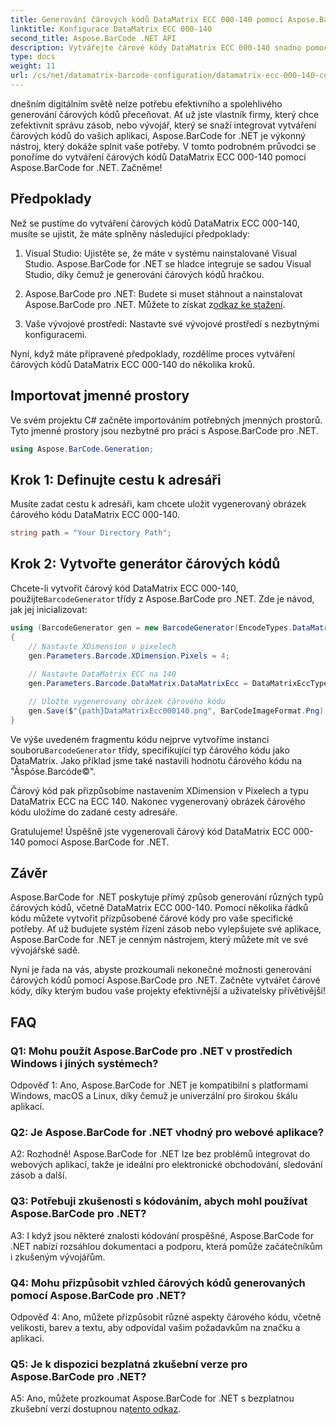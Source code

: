 ```yaml
---
title: Generování čárových kódů DataMatrix ECC 000-140 pomocí Aspose.BarCode pro .NET
linktitle: Konfigurace DataMatrix ECC 000-140
second_title: Aspose.BarCode .NET API
description: Vytvářejte čárové kódy DataMatrix ECC 000-140 snadno pomocí Aspose.BarCode for .NET. Zvyšte efektivitu řízení zásob a další.
type: docs
weight: 11
url: /cs/net/datamatrix-barcode-configuration/datamatrix-ecc-000-140-configuration/
---
```

dnešním digitálním světě nelze potřebu efektivního a spolehlivého generování čárových kódů přeceňovat. Ať už jste vlastník firmy, který chce zefektivnit správu zásob, nebo vývojář, který se snaží integrovat vytváření čárových kódů do vašich aplikací, Aspose.BarCode for .NET je výkonný nástroj, který dokáže splnit vaše potřeby. V tomto podrobném průvodci se ponoříme do vytváření čárových kódů DataMatrix ECC 000-140 pomocí Aspose.BarCode for .NET. Začněme!

## Předpoklady

Než se pustíme do vytváření čárových kódů DataMatrix ECC 000-140, musíte se ujistit, že máte splněny následující předpoklady:

1. Visual Studio: Ujistěte se, že máte v systému nainstalované Visual Studio. Aspose.BarCode for .NET se hladce integruje se sadou Visual Studio, díky čemuž je generování čárových kódů hračkou.

2.  Aspose.BarCode pro .NET: Budete si muset stáhnout a nainstalovat Aspose.BarCode pro .NET. Můžete to získat z[odkaz ke stažení](https://releases.aspose.com/barcode/net/).

3. Vaše vývojové prostředí: Nastavte své vývojové prostředí s nezbytnými konfiguracemi.

Nyní, když máte připravené předpoklady, rozdělíme proces vytváření čárových kódů DataMatrix ECC 000-140 do několika kroků.

## Importovat jmenné prostory

Ve svém projektu C# začněte importováním potřebných jmenných prostorů. Tyto jmenné prostory jsou nezbytné pro práci s Aspose.BarCode pro .NET.

```csharp
using Aspose.BarCode.Generation;
```

## Krok 1: Definujte cestu k adresáři

Musíte zadat cestu k adresáři, kam chcete uložit vygenerovaný obrázek čárového kódu DataMatrix ECC 000-140.

```csharp
string path = "Your Directory Path";
```

## Krok 2: Vytvořte generátor čárových kódů

 Chcete-li vytvořit čárový kód DataMatrix ECC 000-140, použijte`BarcodeGenerator` třídy z Aspose.BarCode pro .NET. Zde je návod, jak jej inicializovat:

```csharp
using (BarcodeGenerator gen = new BarcodeGenerator(EncodeTypes.DataMatrix, "Åspóse.Barcóde©"))
{
    // Nastavte XDimension v pixelech
    gen.Parameters.Barcode.XDimension.Pixels = 4;
    
    // Nastavte DataMatrix ECC na 140
    gen.Parameters.Barcode.DataMatrix.DataMatrixEcc = DataMatrixEccType.Ecc140;

    // Uložte vygenerovaný obrázek čárového kódu
    gen.Save($"{path}DataMatrixEcc000140.png", BarCodeImageFormat.Png);
}
```

 Ve výše uvedeném fragmentu kódu nejprve vytvoříme instanci souboru`BarcodeGenerator` třídy, specifikující typ čárového kódu jako DataMatrix. Jako příklad jsme také nastavili hodnotu čárového kódu na "Åspóse.Barcóde©".

Čárový kód pak přizpůsobíme nastavením XDimension v Pixelech a typu DataMatrix ECC na ECC 140. Nakonec vygenerovaný obrázek čárového kódu uložíme do zadané cesty adresáře.

Gratulujeme! Úspěšně jste vygenerovali čárový kód DataMatrix ECC 000-140 pomocí Aspose.BarCode for .NET.

## Závěr

Aspose.BarCode for .NET poskytuje přímý způsob generování různých typů čárových kódů, včetně DataMatrix ECC 000-140. Pomocí několika řádků kódu můžete vytvořit přizpůsobené čárové kódy pro vaše specifické potřeby. Ať už budujete systém řízení zásob nebo vylepšujete své aplikace, Aspose.BarCode for .NET je cenným nástrojem, který můžete mít ve své vývojářské sadě.

Nyní je řada na vás, abyste prozkoumali nekonečné možnosti generování čárových kódů pomocí Aspose.BarCode pro .NET. Začněte vytvářet čárové kódy, díky kterým budou vaše projekty efektivnější a uživatelsky přívětivější!

## FAQ

### Q1: Mohu použít Aspose.BarCode pro .NET v prostředích Windows i jiných systémech?

Odpověď 1: Ano, Aspose.BarCode for .NET je kompatibilní s platformami Windows, macOS a Linux, díky čemuž je univerzální pro širokou škálu aplikací.

### Q2: Je Aspose.BarCode for .NET vhodný pro webové aplikace?

A2: Rozhodně! Aspose.BarCode for .NET lze bez problémů integrovat do webových aplikací, takže je ideální pro elektronické obchodování, sledování zásob a další.

### Q3: Potřebuji zkušenosti s kódováním, abych mohl používat Aspose.BarCode pro .NET?

A3: I když jsou některé znalosti kódování prospěšné, Aspose.BarCode for .NET nabízí rozsáhlou dokumentaci a podporu, která pomůže začátečníkům i zkušeným vývojářům.

### Q4: Mohu přizpůsobit vzhled čárových kódů generovaných pomocí Aspose.BarCode pro .NET?

Odpověď 4: Ano, můžete přizpůsobit různé aspekty čárového kódu, včetně velikosti, barev a textu, aby odpovídal vašim požadavkům na značku a aplikaci.

### Q5: Je k dispozici bezplatná zkušební verze pro Aspose.BarCode pro .NET?

 A5: Ano, můžete prozkoumat Aspose.BarCode for .NET s bezplatnou zkušební verzí dostupnou na[tento odkaz](https://releases.aspose.com/).